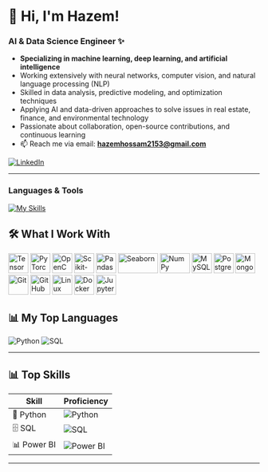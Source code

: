 

# 👋 Hi, I'm Hazem!  
### AI & Data Science Engineer​ ✨

-  **Specializing in machine learning, deep learning, and artificial intelligence**  
-  Working extensively with neural networks, computer vision, and natural language processing (NLP)  
-  Skilled in data analysis, predictive modeling, and optimization techniques  
-  Applying AI and data-driven approaches to solve issues in real estate, finance, and environmental technology  
-  Passionate about collaboration, open-source contributions, and continuous learning  
-  📫 Reach me via email: **hazemhossam2153@gmail.com**  

[![LinkedIn](https://img.shields.io/badge/LinkedIn-0077B5?style=for-the-badge&logo=linkedin&logoColor=white)](https://www.linkedin.com/in/hazem-hossam-4b6506262)

---

### Languages & Tools

[![My Skills](https://skillicons.dev/icons?i=python,c,js,html,css,git,docker,tensorflow,opencv,pandas,mysql,sqlite,arduino&perline=10)](https://skillicons.dev)

## 🛠️ What I Work With  

<p align="left">
  <!-- AI / ML Frameworks -->
  <img src="https://cdn.jsdelivr.net/gh/devicons/devicon/icons/tensorflow/tensorflow-original.svg" width="40" height="40" alt="TensorFlow"/>
  <img src="https://cdn.jsdelivr.net/gh/devicons/devicon/icons/pytorch/pytorch-original.svg" width="40" height="40" alt="PyTorch"/>
  <img src="https://cdn.jsdelivr.net/gh/devicons/devicon/icons/opencv/opencv-original.svg" width="40" height="40" alt="OpenCV"/>
  <img src="https://upload.wikimedia.org/wikipedia/commons/0/05/Scikit_learn_logo_small.svg" width="40" height="40" alt="Scikit-learn"/>
  <img src="https://pandas.pydata.org/static/img/pandas_white.svg" width="40" height="40" alt="Pandas"/>
  <img src="https://seaborn.pydata.org/_static/logo-wide-lightbg.svg" width="80" height="40" alt="Seaborn"/>
  <img src="https://numpy.org/images/logo.svg" width="60" height="40" alt="NumPy"/>
  
  <!-- Data / Databases -->
  <img src="https://cdn.jsdelivr.net/gh/devicons/devicon/icons/mysql/mysql-original.svg" width="40" height="40" alt="MySQL"/>
  <img src="https://cdn.jsdelivr.net/gh/devicons/devicon/icons/postgresql/postgresql-original.svg" width="40" height="40" alt="PostgreSQL"/>
  <img src="https://cdn.jsdelivr.net/gh/devicons/devicon/icons/mongodb/mongodb-original.svg" width="40" height="40" alt="MongoDB"/>
  
  <!-- Tools / Platforms -->
  <img src="https://cdn.jsdelivr.net/gh/devicons/devicon/icons/git/git-original.svg" width="40" height="40" alt="Git"/>
  <img src="https://cdn.jsdelivr.net/gh/devicons/devicon/icons/github/github-original.svg" width="40" height="40" alt="GitHub"/>
  <img src="https://cdn.jsdelivr.net/gh/devicons/devicon/icons/linux/linux-original.svg" width="40" height="40" alt="Linux"/>
  <img src="https://cdn.jsdelivr.net/gh/devicons/devicon/icons/docker/docker-original.svg" width="40" height="40" alt="Docker"/>
  <img src="https://cdn.jsdelivr.net/gh/devicons/devicon/icons/jupyter/jupyter-original.svg" width="40" height="40" alt="Jupyter Notebook"/>
</p>


## 📊 My Top Languages

![Python](https://img.shields.io/badge/Python-70%25-blue?style=for-the-badge&logo=python&logoColor=white)
![SQL](https://img.shields.io/badge/SQL-30%25-003B57?style=for-the-badge&logo=databricks&logoColor=white)

---

## 📊 Top Skills  

| Skill       | Proficiency |
|-------------|-------------|
| 🐍 Python   | ![Python](https://img.shields.io/badge/90%25-brightgreen?style=for-the-badge) |
| 🗄️ SQL      | ![SQL](https://img.shields.io/badge/80%25-yellowgreen?style=for-the-badge) |
| 📊 Power BI | ![Power BI](https://img.shields.io/badge/75%25-yellow?style=for-the-badge) |

---

<!--
**hazemhossam7-max/hazemhossam7-max** is a ✨ _special_ ✨ repository because its `README.md` (this file) appears on your GitHub profile.

Here are some ideas to get you started:

- 🔭 I’m currently working on ...
- 🌱 I’m currently learning ...
- 👯 I’m looking to collaborate on ...
- 🤔 I’m looking for help with ...
- 💬 Ask me about ...
- 📫 How to reach me: ...
- 😄 Pronouns: ...
- ⚡ Fun fact: ...
-->
